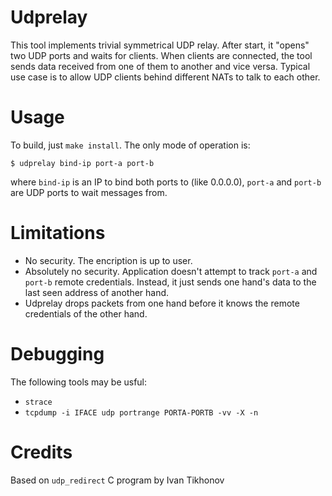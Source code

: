 Udprelay
========

This tool implements trivial symmetrical UDP relay. After start, it "opens" two
UDP ports and waits for clients. When clients are connected, the tool sends data 
received from one of them to another and vice versa.
Typical use case is to allow UDP clients behind different NATs to talk to each other.

Usage
=====

To build, just `make install`. The only mode of operation is:

```
$ udprelay bind-ip port-a port-b
```

where `bind-ip` is an IP to bind both ports to (like 0.0.0.0), `port-a` and `port-b` are UDP ports to
wait messages from.

Limitations
===========

* No security. The encription is up to user.
* Absolutely no security. Application doesn't attempt to track `port-a` and
  `port-b` remote credentials. Instead, it just sends one hand's data to the last
  seen address of another hand.
* Udprelay drops packets from one hand before it knows the remote credentials of
  the other hand.

Debugging
=========

The following tools may be usful:

* `strace`
* `tcpdump -i IFACE udp portrange PORTA-PORTB -vv -X -n`

Credits
=======

Based on `udp_redirect` C program by Ivan Tikhonov
